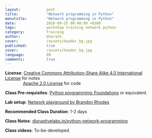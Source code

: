 ```yaml
---
layout:            post
title:             "Network programming in Python"
menutitle:         "Network programming in Python"
date:              2016-09-25 00:40:00 +0300
tags:              workshop training network python
category:          Training
author:            bharath
cover:             /assets/header_bg.jpg
published:         true
cover:             /assets/header_bg.jpg
language:          EN
comments:          true
---
```


**License**: 
[Creative Commons Attribution-Share Alike 4.0 International License](https://creativecommons.org/licenses/by-sa/4.0/legalcode) for notes <br>
&nbsp;&nbsp;&nbsp;&nbsp;&nbsp;&nbsp;&nbsp;&nbsp;&nbsp;&nbsp;&nbsp;&nbsp;&nbsp;&nbsp;
[Apache 2.0 License](http://www.apache.org/licenses/LICENSE-2.0) for code


**Class Pre-requisites**: [Python programming: Foundations](http://disruptivelabs.in/python-foundations/) or equivalent.

**Lab setup**: [Network playground by Brandon Rhodes](https://github.com/brandon-rhodes/fopnp/tree/m/playground)

**Recommended Class Duration**: 1-2 days

**Class Notes**: [disruptivelabs.in/python-network-programming](https://disruptivelabs.in/python-network-programming)

**Class videos**: To-be-developed.
